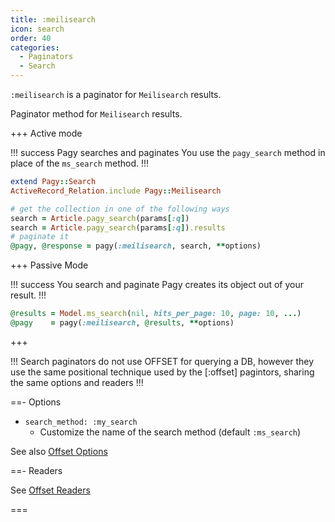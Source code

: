 ```yaml
---
title: :meilisearch
icon: search
order: 40
categories:
  - Paginators
  - Search
---
```


`:meilisearch` is a paginator for  `Meilisearch` results.

Paginator method for `Meilisearch` results.

+++ Active mode

!!! success Pagy searches and paginates
You use the `pagy_search` method in place of the `ms_search` method.
!!!

```ruby Model
extend Pagy::Search
ActiveRecord_Relation.include Pagy::Meilisearch  
```

```ruby Controller
# get the collection in one of the following ways
search = Article.pagy_search(params[:q])
search = Article.pagy_search(params[:q]).results
# paginate it
@pagy, @response = pagy(:meilisearch, search, **options)
```

+++ Passive Mode

!!! success You search and paginate
Pagy creates its object out of your result.
!!!

```ruby Controller
@results = Model.ms_search(nil, hits_per_page: 10, page: 10, ...)
@pagy    = pagy(:meilisearch, @results, **options)
```

+++

!!!
Search paginators do not use OFFSET for querying a DB, however they use the same positional technique used by the [:offset] pagintors, sharing the same options and readers
!!!

==- Options

- `search_method: :my_search`
  - Customize the name of the search method (default `:ms_search`)

See also [Offset Options](offset.md#options)

==- Readers

See [Offset Readers](offset.md#readers)

===
